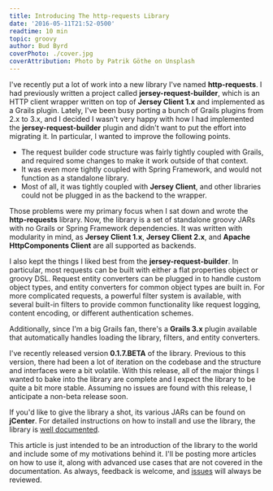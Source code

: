 ```yaml
---
title: Introducing The http-requests Library
date: '2016-05-11T21:52-0500'
readtime: 10 min
topic: groovy
author: Bud Byrd
coverPhoto: ./cover.jpg
coverAttribution: Photo by Patrik Göthe on Unsplash
---
```


I've recently put a lot of work into a new library I've named **http-requests**. I had previously written a project called **jersey-request-builder**, which is an HTTP client wrapper written on top of **Jersey Client 1.x** and implemented as a Grails plugin. Lately, I've been busy porting a bunch of Grails plugins from 2.x to 3.x, and I decided I wasn't very happy with how I had implemented the **jersey-request-builder** plugin and didn't want to put the effort into migrating it. In particular, I wanted to improve the following points.

* The request builder code structure was fairly tightly coupled with Grails, and required some changes to make it work outside of that context.
* It was even more tightly coupled with Spring Framework, and would not function as a standalone library.
* Most of all, it was tightly coupled with **Jersey Client**, and other libraries could not be plugged in as the backend to the wrapper.

Those problems were my primary focus when I sat down and wrote the **http-requests** library. Now, the library is a set of standalone groovy JARs with no Grails or Spring Framework dependencies. It was written with modularity in mind, as **Jersey Client 1.x**, **Jersey Client 2.x**, and **Apache HttpComponents Client** are all supported as backends.

I also kept the things I liked best from the **jersey-request-builder**. In particular, most requests can be built with either a flat properties object or groovy DSL. Request entity converters can be plugged in to handle custom object types, and entity converters for common object types are built in. For more complicated requests, a powerful filter system is available, with several built-in filters to provide common functionality like request logging, content encoding, or different authentication schemes.

Additionally, since I'm a big Grails fan, there's a **Grails 3.x** plugin available that automatically handles loading the library, filters, and entity converters.

I've recently released version **0.1.7.BETA** of the library. Previous to this version, there had been a lot of iteration on the codebase and the structure and interfaces were a bit volatile. With this release, all of the major things I wanted to bake into the library are complete and I expect the library to be quite a bit more stable. Assuming no issues are found with this release, I anticipate a non-beta release soon.

If you'd like to give the library a shot, its various JARs can be found on **jCenter**. For detailed instructions on how to install and use the library, the library is [well documented](https://budjb.github.io/http-requests/latest).

This article is just intended to be an introduction of the library to the world and include some of my motivations behind it. I'll be posting more articles on how to use it, along with advanced use cases that are not covered in the documentation. As always, feedback is welcome, and [issues](https://github.com/budjb/http-requests/issues) will always be reviewed.